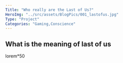 ```yaml
---
Title: "Who really are the Last of Us?"
HeroImg: "../src/assets/BlogPics/001_lastofus.jpg"
Type: "Project"
Categories: "Gaming,Conscience"
---
```


## What is the meaning of last of us
lorem*50

